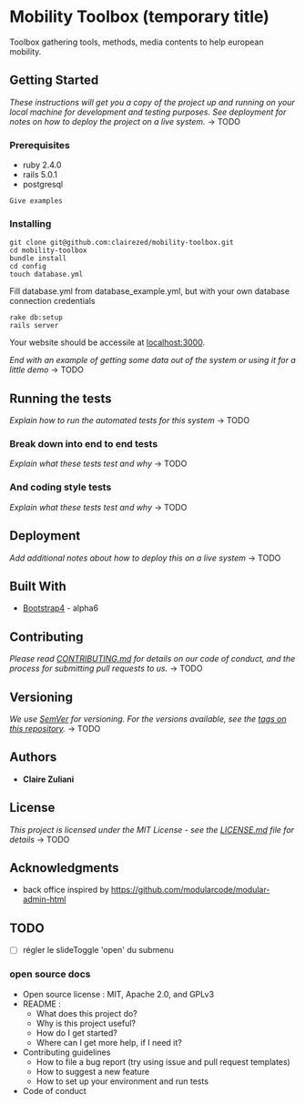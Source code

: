 # Mobility Toolbox (temporary title)

Toolbox gathering tools, methods, media contents to help european mobility. 

## Getting Started

*These instructions will get you a copy of the project up and running on your local machine for development and testing purposes. See deployment for notes on how to deploy the project on a live system.*
-> TODO

### Prerequisites

- ruby 2.4.0
- rails 5.0.1
- postgresql

```
Give examples
```

### Installing

```
git clone git@github.com:clairezed/mobility-toolbox.git
cd mobility-toolbox
bundle install
cd config
touch database.yml
```

Fill database.yml from database_example.yml, but with your own database connection credentials

```
rake db:setup
rails server
```

Your website should be accessile at [localhost:3000](http://localhost:3000/).


*End with an example of getting some data out of the system or using it for a little demo*
-> TODO

## Running the tests

*Explain how to run the automated tests for this system*
-> TODO

### Break down into end to end tests

*Explain what these tests test and why*
-> TODO

### And coding style tests

*Explain what these tests test and why*
-> TODO

## Deployment

*Add additional notes about how to deploy this on a live system*
-> TODO

## Built With

* [Bootstrap4](https://v4-alpha.getbootstrap.com/getting-started/introduction/) - alpha6

## Contributing

*Please read [CONTRIBUTING.md](https://gist.github.com/PurpleBooth/b24679402957c63ec426) for details on our code of conduct, and the process for submitting pull requests to us.*
-> TODO

## Versioning

*We use [SemVer](http://semver.org/) for versioning. For the versions available, see the [tags on this repository](https://github.com/your/project/tags).*
-> TODO

## Authors

* **Claire Zuliani**

## License

*This project is licensed under the MIT License - see the [LICENSE.md](LICENSE.md) file for details*
-> TODO

## Acknowledgments

- back office inspired by https://github.com/modularcode/modular-admin-html



## TODO
- [ ] régler le slideToggle 'open' du submenu

### open source docs

- Open source license : MIT, Apache 2.0, and GPLv3
- README : 
  - What does this project do? 
  - Why is this project useful?
  - How do I get started?
  - Where can I get more help, if I need it?
- Contributing guidelines
  - How to file a bug report (try using issue and pull request templates)
  - How to suggest a new feature
  - How to set up your environment and run tests
- Code of conduct